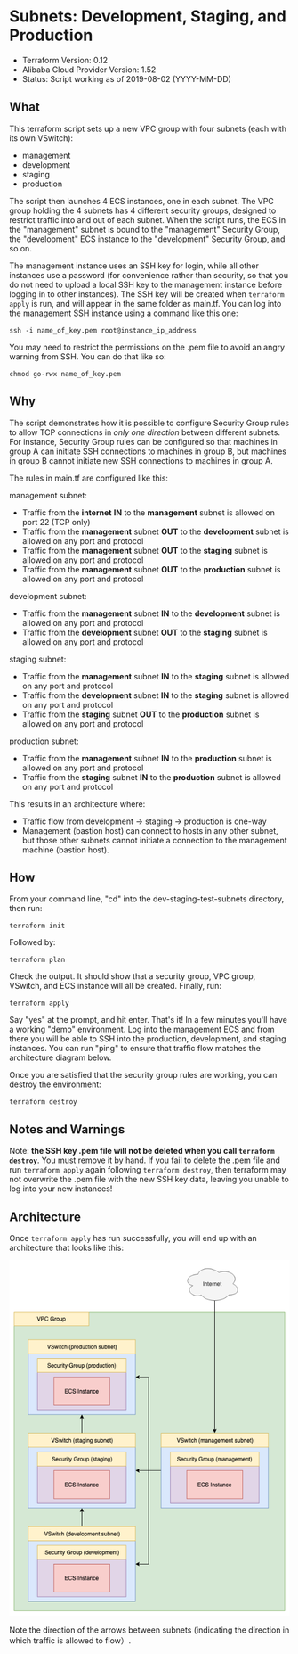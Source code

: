 # Subnets: Development, Staging, and Production

- Terraform Version: 0.12
- Alibaba Cloud Provider Version: 1.52
- Status: Script working as of 2019-08-02 (YYYY-MM-DD)

## What

This terraform script sets up a new VPC group with four subnets (each with its own VSwitch):

- management
- development
- staging
- production

The script then launches 4 ECS instances, one in each subnet. The VPC group holding the 4 subnets has 4 different security groups, designed to restrict traffic into and out of each subnet. When the script runs, the ECS in the "management" subnet is bound to the "management" Security Group, the "development" ECS instance to the "development" Security Group, and so on.

The management instance uses an SSH key for login, while all other instances use a password (for convenience rather than security, so that you do not need to upload a local SSH key to the management instance before logging in to other instances). The SSH key will be created when `terraform apply` is run, and will appear in the same folder as main.tf. You can log into the management SSH instance using a command like this one:

```
ssh -i name_of_key.pem root@instance_ip_address
```

You may need to restrict the permissions on the .pem file to avoid an angry warning from SSH. You can do that like so:

```
chmod go-rwx name_of_key.pem
```

## Why

The script demonstrates how it is possible to configure Security Group rules to allow TCP connections in *only one direction* between different subnets. For instance, Security Group rules can be configured so that machines in group A can initiate SSH connections to machines in group B, but machines in group B cannot initiate new SSH connections to machines in group A.

The rules in main.tf are configured like this:

management subnet:

- Traffic from the **internet** **IN** to the **management** subnet is allowed on port 22 (TCP only)
- Traffic from the **management** subnet **OUT** to the **development** subnet is allowed on any port and protocol
- Traffic from the **management** subnet **OUT** to the **staging** subnet is allowed on any port and protocol
- Traffic from the **management** subnet **OUT** to the **production** subnet is allowed on any port and protocol

development subnet:

- Traffic from the **management** subnet **IN** to the **development** subnet is allowed on any port and protocol
- Traffic from the **development** subnet **OUT** to the **staging** subnet is allowed on any port and protocol

staging subnet:

- Traffic from the **management** subnet **IN** to the **staging** subnet is allowed on any port and protocol
- Traffic from the **development** subnet **IN** to the **staging** subnet is allowed on any port and protocol
- Traffic from the **staging** subnet **OUT** to the **production** subnet is allowed on any port and protocol

production subnet:

- Traffic from the **management** subnet **IN** to the **production** subnet is allowed on any port and protocol
- Traffic from the **staging** subnet **IN** to the **production** subnet is allowed on any port and protocol

This results in an architecture where:

- Traffic flow from development -> staging -> production is one-way
- Management (bastion host) can connect to hosts in any other subnet, but those other subnets cannot initiate a connection to the management machine (bastion host).

## How 

From your command line, "cd" into the dev-staging-test-subnets directory, then run:

```
terraform init
```

Followed by:

```
terraform plan
```

Check the output. It should show that a security group, VPC group, VSwitch, and ECS instance will all be created. Finally, run:

```
terraform apply
```

Say "yes" at the prompt, and hit enter. That's it! In a few minutes you'll have a working "demo" environment. Log into the management ECS and from there you will be able to SSH into the production, development, and staging instances. You can run "ping" to ensure that traffic flow matches the architecture diagram below.  

Once you are satisfied that the security group rules are working, you can destroy the environment:

```
terraform destroy
```

## Notes and Warnings

Note: **the SSH key .pem file will not be deleted when you call `terraform destroy`**. You must remove it by hand. If you fail to delete the .pem file and run `terraform apply` again following `terraform destroy`, then terraform may not overwrite the .pem file with the new SSH key data, leaving you unable to log into your new instances!

## Architecture

Once `terraform apply` has run successfully, you will end up with an architecture that looks like this:

![Dev->Staging->Prod Subnet Configuration on Alibaba Cloud](diagrams/dev_staging_prod.png)

Note the direction of the arrows between subnets (indicating the direction in which traffic is allowed to flow）.
